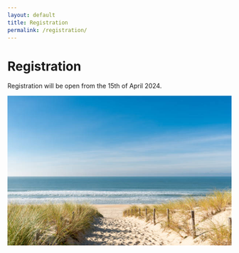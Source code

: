 ```yaml
---
layout: default
title: Registration
permalink: /registration/
---
```


# Registration
Registration will be open from the 15th of April 2024.

![Arcachon](/assets/img/plage_oceane.jpg)

